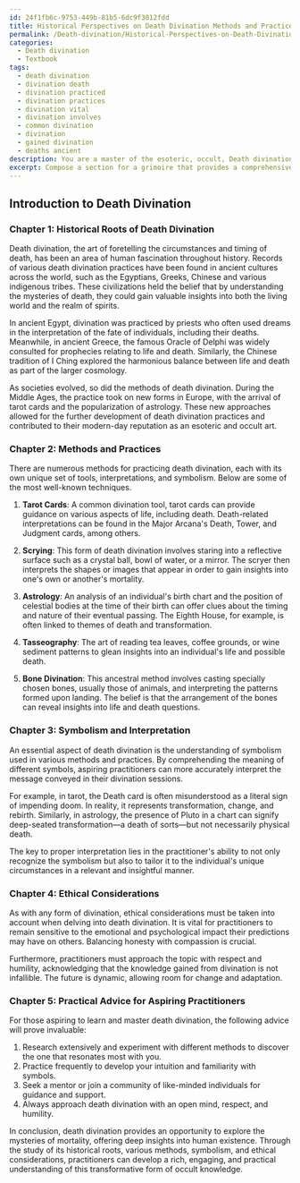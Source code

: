 ```yaml
---
id: 24f1fb6c-9753-449b-81b5-6dc9f3012fdd
title: Historical Perspectives on Death Divination Methods and Practices
permalink: /Death-divination/Historical-Perspectives-on-Death-Divination-Methods-and-Practices/
categories:
  - Death divination
  - Textbook
tags:
  - death divination
  - divination death
  - divination practiced
  - divination practices
  - divination vital
  - divination involves
  - common divination
  - divination
  - gained divination
  - deaths ancient
description: You are a master of the esoteric, occult, Death divination and education, you have written many textbooks on the subject in ways that provide students with rich and deep understanding of the subject. You are being asked to write textbook-like sections on a topic and you do it with full context, explainability, and reliability in accuracy to the true facts of the topic at hand, in a textbook style that a student would easily be able to learn from, in a rich, engaging, and contextual way. Always include relevant context (such as formulas and history), related concepts, and in a way that someone can gain deep insights from.
excerpt: Compose a section for a grimoire that provides a comprehensive and insightful introduction to the topic of Death divination, including its history, various methods and practices, the significance of symbolism, ethical considerations, and practical advice for aspiring practitioners seeking to learn and master this form of occult knowledge.
---
```


## Introduction to Death Divination

### Chapter 1: Historical Roots of Death Divination

Death divination, the art of foretelling the circumstances and timing of death, has been an area of human fascination throughout history. Records of various death divination practices have been found in ancient cultures across the world, such as the Egyptians, Greeks, Chinese and various indigenous tribes. These civilizations held the belief that by understanding the mysteries of death, they could gain valuable insights into both the living world and the realm of spirits.

In ancient Egypt, divination was practiced by priests who often used dreams in the interpretation of the fate of individuals, including their deaths. Meanwhile, in ancient Greece, the famous Oracle of Delphi was widely consulted for prophecies relating to life and death. Similarly, the Chinese tradition of I Ching explored the harmonious balance between life and death as part of the larger cosmology.

As societies evolved, so did the methods of death divination. During the Middle Ages, the practice took on new forms in Europe, with the arrival of tarot cards and the popularization of astrology. These new approaches allowed for the further development of death divination practices and contributed to their modern-day reputation as an esoteric and occult art.

### Chapter 2: Methods and Practices

There are numerous methods for practicing death divination, each with its own unique set of tools, interpretations, and symbolism. Below are some of the most well-known techniques.

1. **Tarot Cards**: A common divination tool, tarot cards can provide guidance on various aspects of life, including death. Death-related interpretations can be found in the Major Arcana's Death, Tower, and Judgment cards, among others.

2. **Scrying**: This form of death divination involves staring into a reflective surface such as a crystal ball, bowl of water, or a mirror. The scryer then interprets the shapes or images that appear in order to gain insights into one's own or another's mortality.

3. **Astrology**: An analysis of an individual's birth chart and the position of celestial bodies at the time of their birth can offer clues about the timing and nature of their eventual passing. The Eighth House, for example, is often linked to themes of death and transformation.

4. **Tasseography**: The art of reading tea leaves, coffee grounds, or wine sediment patterns to glean insights into an individual's life and possible death.

5. **Bone Divination**: This ancestral method involves casting specially chosen bones, usually those of animals, and interpreting the patterns formed upon landing. The belief is that the arrangement of the bones can reveal insights into life and death questions.

### Chapter 3: Symbolism and Interpretation

An essential aspect of death divination is the understanding of symbolism used in various methods and practices. By comprehending the meaning of different symbols, aspiring practitioners can more accurately interpret the message conveyed in their divination sessions.

For example, in tarot, the Death card is often misunderstood as a literal sign of impending doom. In reality, it represents transformation, change, and rebirth. Similarly, in astrology, the presence of Pluto in a chart can signify deep-seated transformation—a death of sorts—but not necessarily physical death.

The key to proper interpretation lies in the practitioner's ability to not only recognize the symbolism but also to tailor it to the individual's unique circumstances in a relevant and insightful manner.

### Chapter 4: Ethical Considerations

As with any form of divination, ethical considerations must be taken into account when delving into death divination. It is vital for practitioners to remain sensitive to the emotional and psychological impact their predictions may have on others. Balancing honesty with compassion is crucial.

Furthermore, practitioners must approach the topic with respect and humility, acknowledging that the knowledge gained from divination is not infallible. The future is dynamic, allowing room for change and adaptation.

### Chapter 5: Practical Advice for Aspiring Practitioners

For those aspiring to learn and master death divination, the following advice will prove invaluable:

1. Research extensively and experiment with different methods to discover the one that resonates most with you.
2. Practice frequently to develop your intuition and familiarity with symbols.
3. Seek a mentor or join a community of like-minded individuals for guidance and support.
4. Always approach death divination with an open mind, respect, and humility.

In conclusion, death divination provides an opportunity to explore the mysteries of mortality, offering deep insights into human existence. Through the study of its historical roots, various methods, symbolism, and ethical considerations, practitioners can develop a rich, engaging, and practical understanding of this transformative form of occult knowledge.
